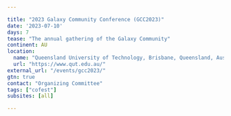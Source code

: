 ```yaml
---

title: "2023 Galaxy Community Conference (GCC2023)"
date: '2023-07-10'
days: 7
tease: "The annual gathering of the Galaxy Community"
continent: AU
location: 
  name: "Queensland University of Technology, Brisbane, Queensland, Australia"
  url: "https://www.qut.edu.au/"
external_url: "/events/gcc2023/"
gtn: true
contact: "Organizing Committee"
tags: ["cofest"]
subsites: [all]

---
```


